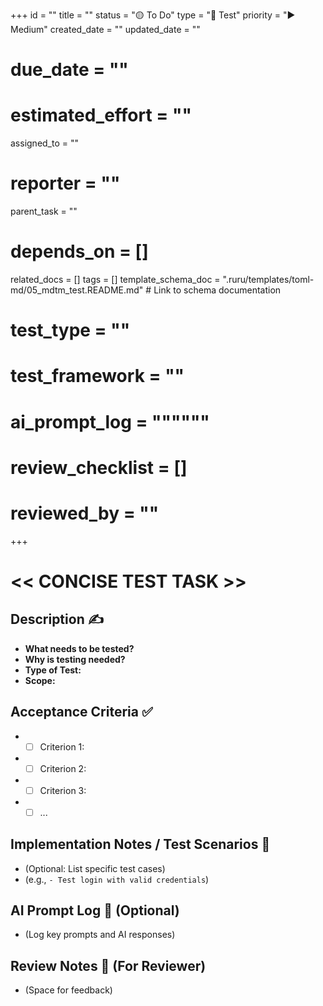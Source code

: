 +++
id = ""
title = ""
status = "🟡 To Do"
type = "🧪 Test"
priority = "▶️ Medium"
created_date = ""
updated_date = ""
# due_date = ""
# estimated_effort = ""
assigned_to = ""
# reporter = ""
parent_task = ""
# depends_on = []
related_docs = []
tags = []
template_schema_doc = ".ruru/templates/toml-md/05_mdtm_test.README.md" # Link to schema documentation
# test_type = ""
# test_framework = ""
# ai_prompt_log = """"""
# review_checklist = []
# reviewed_by = ""
+++

# << CONCISE TEST TASK >>

## Description ✍️

*   **What needs to be tested?**
*   **Why is testing needed?**
*   **Type of Test:**
*   **Scope:**

## Acceptance Criteria ✅

*   - [ ] Criterion 1:
*   - [ ] Criterion 2:
*   - [ ] Criterion 3:
*   - [ ] ...

## Implementation Notes / Test Scenarios 📝

*   (Optional: List specific test cases)
*   (e.g., `- Test login with valid credentials`)

## AI Prompt Log 🤖 (Optional)

*   (Log key prompts and AI responses)

## Review Notes 👀 (For Reviewer)

*   (Space for feedback)